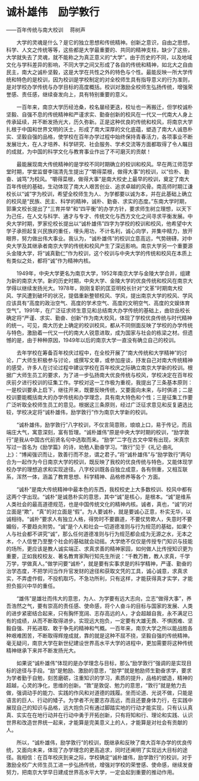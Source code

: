# 诚朴雄伟　励学敦行
——百年传统与南大校训
　蒋树声　

　　大学的灵魂是什么？是它的独立思想和传统精神。创新之意识，自由之思想，科学、人文之传统等等，这些都是大学最重要的、共同的精神支柱，缺少了这些，大学就失去了灵魂，就不能称之为真正意义的“大学”。由于历史的不同，以及地域文化与学科差异的影响，不同大学之间又形成了各自的传统和精神，如北大之自由民主，南大之诚朴坚毅，这是大学在共性之外的特色与个性。最能反映一所大学传统和特色的是校训，因为校训是学校制定的对全校师生具有指导意义的行为准则，是对学校办学传统与办学目标的高度概括。校训对激励全校师生弘扬传统，增强荣誉感、责任感，继续奋发向上，具有特别重要的意义。

　　一百年来，南京大学历经沧桑，校名屡经更迭，校址也一再搬迁，但学校诚朴坚毅、自强不息的传统精神和严谨求实、勤奋创新的校风在一代又一代南大人身上传承延续，并不断发扬光大，历久弥新。正是这种优良的传统和校风，将南京大学扎根于中国和世界文明的沃土，形成了南大深厚的文化底蕴，塑造了南大人诚恳朴实、坚毅自强的品格，使学校在百年办学过程中始终保持青春活力，各项事业不断发展壮大，在人才培养、科学研究、社会服务、学术交流等方面都取得了令人瞩目的成就，为中国的科学文化与教育事业作出了不可磨灭的贡献！

　　最能展现南大传统精神的是学校不同时期确立的校训和校风。早在两江师范学堂时期，学堂监督李瑞清先生提出了“嚼得菜根，做得大事”的校训，以“俭朴、勤奋、诚笃”为校风。“嚼得菜根，做得大事”是南大校史上最早的校训，奠定了南大百年传统的基础，生动体现了南大人艰苦创业、追求卓越的风骨。南高师时期江谦校长以“诚”字为校训，希望全校师生为人、为学都要以诚为本，并在此基础上确立的校风是“民族、民主、科学的精神，诚朴、勤奋、求实的态度。”东南大学时期，郭秉文校长提出了“三育并举”和“四平衡”的办学方针，要求师生树立理想，以天下为己任，在人文与科学、通才与专才、传统文化与西方文化之间寻求平衡发展。中央大学时期，罗家伦校长提出以“诚朴雄伟”四字为学校的校训和校风，他希望中大学子承担起复兴民族的重任，埋头用功，不计名利，诚心向学，并集中精力，放开眼界，努力做出伟大事业。我认为，“诚朴雄伟”的校训立意高远，气势磅礴，对中央大学及其继承者南京大学的传统和校风产生了深远影响。南京大学另一个重要源头金陵大学，将“诚真勤仁”作为校训，这个校训与中央大学的传统和校风在本质上有类似之处，都将“诚”作为精神内核。

　　1949年，中央大学更名为南京大学，1952年南京大学与金陵大学合并，组建为新的南京大学。新的历史时期，中央大学、金陵大学的优良传统和校风在南京大学得以继续发扬光大。1978年，刚刚复职的匡亚明校长针对“文革”时期南大校风、学风遭到破坏的状况，提倡重新整顿校风、学风，提出南京大学的校风、学风应该具有“高度的政治空气、高度的学术空气、高度的文明空气、高度的文娱体育空气”。1991年，在广泛征求师生意见和总结南大办学传统的基础上，曲钦岳校长确定将“严谨、求实、勤奋、创新”作为南大校风，体现了学校优良传统与时代精神的统一。可见，南大历史上确定的校训校风，都从不同侧面反映了学校的办学传统与特色，激励着一代又一代的南大人锐意进取，成为国家与社会的栋梁之材。但遗憾的是，由于种种原因，1949年以后的南京大学一直没有确立自己的校训。

　　去年学校在筹备百年校庆过程中，在全校开展了“南大传统和大学精神”的讨论，广大师生积极参与讨论，或撰写文章，或参加座谈，抒发自己对南大传统精神的感受，许多人在讨论过程中建议学校在百年校庆之际确立南京大学新的校训。根据广大师生员工的要求，为了进一步弘扬南大优良传统与校风，学校决定在百年校庆前夕进行校训的征集工作。学校对这一工作极为重视，我提出了三条基本原则：一是校训要承上启下，继往开来，既要反映传统，又要面向未来，与时俱进；二是校训要能概括南大的办学传统和办学理念，具有南大特色和个性；三是征集工作要广泛听取全校师生员工的意见。根据这三条原则，经过广泛征求意见和反复遴选比较，学校决定将“诚朴雄伟，励学敦行”作为南京大学新的校训。

　　“诚朴雄伟，励学敦行”八字校训，不仅言简意赅，琅琅上口，易于传记，而且端庄大气，寓意深刻，富有哲理。“诚朴雄伟”原是中央大学时期的校训，“励学敦行”是我从中国古代前贤名句中选取而来。“励学”二字在古文中常有出现，宋真宗写过一首名为《励学篇》的诗，劝勉人勤奋学习。“敦行”见于《礼记·曲礼上》：“博闻强识而让，敦善行而不怠，谓之君子。”将“诚朴雄伟”与“励学敦行”两句合为一起作为今日南京大学的校训，既反映了我校的优良传统与特色，又能体现学校办学的理想追求和实现途径。八字校训既各自独立成意，各有侧重，又相互联系，浑然一体，涵盖了教育思想、科学精神、品格修养等各个 方面。

　　“诚朴”是南大传统精神中最本色的东西，我校校史上大多数校训、校风中都有这两个字出现。“诚朴”是诚恳朴实的意思，其中“诚”是核心，是根本。“诚”是维系人类社会的最高道德规范，也是中国传统文化的精神内核。诚者，真也，“诚”的对立面是“欺”，“真”的对立面是“假”。为人要诚朴，就是要诚心正意，朴实无华，以诚相待。“诚朴”要求人有独立人格，得势时不要霸道，不要仗势欺人，失意时不要媚俗，不要趋炎附势。“诚”是个人和社会一切道德准则与行为规范的基础，如果个人与社会都不讲究“诚”，那么任何道德准则与行为规范都会成为无源之水，无本之木，个人信誉乃至整个社会的基础就会动摇。大学绝不仅仅是传授专门知识与技能的场所，更应该是教人诚实端正、求真求善的精神家园，如何做人比传授知识更为重要，正如我校校友、著名教育家陶行知先生所说：“千教万教，教人求真，千学万学，学做真人。”做学问要“诚朴”，就是要有实事求是的科学精神，严谨、勤奋的治学态度，不把学问当作升官发财的途径和获取文凭的工具，诚心诚意，求真求实，不弄虚作假，不投机取巧，不急功所利，只有这样，才能获得真才实学，才能担负振兴中华的重任。

　　“雄伟”是雄壮而伟大的意思，为人、为学要有远大志向，立志“做得大事”，养吾浩然之气，要有崇高的责任感、使命感，将个人奋斗的目标与国家的发展、人类的进步紧密结合起来，只有胸怀宽阔、志存高远的人，才会超越自我，永不满足已有的成绩，从而不断取得进步。实现远大抱负，一定要有大雄无畏、不惧困难、坚毅自强、开拓进取、敢于争先的精神和气概。一百年来，南京大学之所以能战胜各种艰难困苦，不断取得辉煌成就，靠的就是这种不屈不挠，坚毅自强的传统精神。毫无疑问，南京大学在新世纪建设世界高水平大学的进程中，更加需要将这种传统精神继承下来并不断发扬光大。

　　如果说“诚朴雄伟”体现的是办学理念与目标，那么“励学敦行”强调的是实现目标的途径与手段。“励”是勉励、激励的意思，“励学”就是勉励师生勤奋求学，要求为学者勤于自勉，刻苦磨砺，注重知识的学习，素质的提升，品格的塑造，精神的超越，心灵的净化，思维的创新。“敦”是敦促、勉力的意思，“敦行”就是勉力去做，强调动手的能力、实践的作风和对道德的践履。坐而论道、光说不做，只能是语言的巨人、行动的矮子。为学者不光要志存高远，而且还要身体力行，在实践中展现自己的知识与品格，远大抱负只有通过脚踏实地的行动才能实现，只有认认真真、实实在在地行动并在行动中勇于开拓创新，只有将知和行、理论和实践、认识世界和改造世界统一起来，才能算是完美意义上的人，才能算是对社会有贡献的人。

　　所以，“诚朴雄伟，励学敦行”的校训，既继承和反映了南大百年办学的优良传统，又面向未来，体现了办学理念的更高追求，同时还阐明了实现远大目标的途径。我相信：在百年校庆到来之际，学校确定“诚朴雄伟，励学敦行”的校训，对于激励全校广大师生员工进一步弘扬传统，增强对学校的荣誉感、使命感，继续发奋努力，把南京大学早日建成世界高水平大学，一定会起到重要的推动作用。